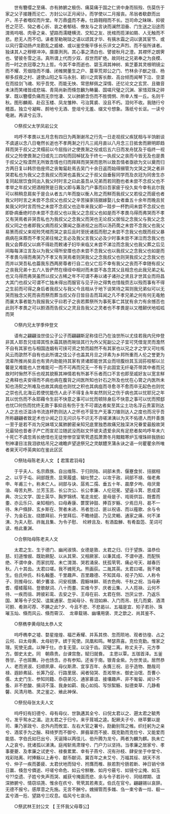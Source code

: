 <!-- { "loadSidebar": true } -->
　　世有簪缨之至痛、亦有肺腑之极伤、痛莫痛于国之仁贤中身而殒殁、伤莫伤于家之父子接踵而沦亡、方封公以正月闻讣。而学使以二月报丧。吊翁者欷歔而出户。吊子者嘅叹而升堂。年万鼎盛而不寿。仕路翱翔而不长。岂司命之昧昧、抑彼苍之茫茫、恸之者心折、哀之者郁结、僚友与之言诀而澜然泪垂、门生送之沿途而潸焉呜咽、肉骨之亲、望路而濡睫横流、交知之友、抚棺而揽涕如屑、人无触而不悲。悲无人而不切。诔者至勒琬琰之语以颂其才华、有摛氷霜之词以褒其宦节、或以风行雷动扬卢龙勘乱之威棱、或以鉴空衡平侈长乐评文之声烈、而不佞所诔者。独诔其人之穆穆冲冲。廪廪洌洌。其心事之清白也、譬彼秋月之澄。其襟怀之朗霁也、譬彼冬雪之洁。真所谓上代而少双、叔世而旷绝。故同社之兄弟奉之为良模、而一时之衣冠尊之为上哲。今其不幸而逝也、碧玉凋其神树、紫芝萎其灵根明镜尘而不耀、芳烟隐而不燔、闭帷閴董生之户、蔓草荒郑公之门、竹林余子猷之径、杨柳多叔夜之村、遽使山阳之车马永别、颖川之宾客长歕、高台倾而闻琴下泣、空垄在而挂剑飞魂、矧乎吾党、而能无怏、常思觧佩之深情、还忆论文之玄赏、且徽音未沫而笑绪皆成悲端、青简尚新而倏忽飜为畴曩、国嗟尺璧之沉渊、家惜双珠之碎掌、既以簪缨负痛而无奈怆凄、又以肺腑含伤而不胜惆惘、所幸人惟一丘。名则千秋。图形麟阁、赴召玉楼、凤龙雏种、弓治箕裘、没且不朽。泪何不收。我随行兮稽首。独立兮凝眸、酹地兮无酒、登俎兮无羞、缀文兮想象。落纸兮长讴。一读兮电谢。再读兮云浮。 

　　○祭叔父太学凤岩公文 

　　呜呼不孝畏以五月念有四日为两淛谢吊之行先一日走视叔父疾犹相与半饷剧谈不虞遽以念八日奄然长逝也不孝两淛之行凡三阅月直以八月念三日抵舍而厥明即趋拜而哭于叔父之灵榻前以今屈指计之使畏淛之役或后五六日而发舟犹及于临终一视叔父之殓使畏淛之归或先三四旬而回棹犹及于终七一执叔父之丧而今皆无及也是畏于叔父之殁漠然无所致吾情也归而拜拜而哭哭而思所以致吾情者亟欲为文以奠而归方两日复以韩宗伯座师之丧匍匐赴焉去吴门十余日返而始得搦管为文哭之哭之者非哭君私也为我父之念我叔父而哭也盖我父之于叔父自垂髫同学而及衣冠为同舍生亦复同起居饮食同出入我父时时言之曰此虽吾从兄弟而若同胞也者未尝不念叔父也不孝举之年叔父把酒相贺是日我父即与筹及门户事而曰吾家疲于役久矣今幸有此尔我可以稍稍息肩矣于是合从者五六年而旋以衡人败之而觧而我叔父又若役之而疲也者我父时时言之未尝不念叔父也叔父之辛苦操家拮据嫁娶儿女者垂五十余年而晚且贫矣我父时时言而怜之未尝不念叔父也迩年来我父即一跬步一杯酌间未尝不念叔父也即卧病垂绝时亦未尝不念叔父也以我父之念叔父也如是而不孝畏乌得而弗哭而不孝又有哭焉者非哭吾私也为我叔父之念我父而哭也无论叔父居恒之念我父与我父之念叔父同之也者即我父病而叔父骤闻之亟进视之出而以汤药啇之未尝不念我父也我父易箦而叔父来视殓凭棺而哭之哀后且时至抚诸孤而慰之未尝不念我父也既而叔父暴病病在床蓐而不孝兄弟往候之言必及我父言我父必及少时事未尝不涕泣而念我父也我父会葬叔父以病不得赴而敕诸子妇毕来临又未尝不涕泣而念我父也我父葬之后见间每每涕泣言及以为我父得所安厝也亦未尝不念我父也以我叔父之念我父也如是而不孝畏乌得而弗哭乃不孝又有哭焉者则哭我父之念我叔父也则哭我叔父之念我父也而并以哭吾私也葢我东西两房尊者行自二伯父亡后不幸有我父之丧而不幸随有叔父之丧我兄弟十五六人皆俨然在缞绖中相对而未尝不各念其父且相念也此我兄弟之私也又乌得而弗哭虽然以叔父古稀之年不可谓不寿以诸子诸孙之贤且才世其业而将昌大其门也叔父可谓不亡独未得出而服官与见子孙之得隽也惜哉赍志以殁而事有不得之生前而可得之身后者我叔父与我父今且相从于地下谈笑待之耳则我兄弟似可以无哭而独念父死而丧而祭而葬当叔父存日皆目击而耳闻之凡不孝兄弟之何有何无黾勉而襄大事者能为我报我父乎曰若子之丧若葬祭所为事死事亡其犹有余力有余憾否也此则不孝畏之可以酹酒而告叔父之灵且告我父之灵者也不孝畏是以又稽颡伏地呱呱而哭 

　　○祭内兄太学季仲登文 

　　语有之翩翩浊世佳公子公子而翩翩斯足称佳巳乃在浊世所以尤佳若我内兄仲登非其人耶吾兄珪璋其性氷霜其肠而琬琰其行为外父宪副公之子宜可凭借宠灵而澹然不自有其家也与相国连姻有可挟可资之势而超然不有其家也以兄之才之学又可吐咳风云而欿然不自有也此所谓之佳公子也盖其月旦之评素为乡邦所重而人伦之誉更为流辈所推尚矣且也有贤内助能持其家有贤诸郎能世其业而坦腹纷其玉润荪枝郁以兰馨是又难能也人世难能可一而不可再而兄无一不有于此固宜无纤毫芥带其中者而兄故时时愀然不乐也视其貌察其神情若有所甚不乐者而口不言也即至戚好友以宽言觧之弗释也夫安得而不病也病在腹背之间医所知也针石之所及也忧在心膂之内医所未知也汤熨之所难及也故其病疽也则忧之积也其病疽而寻愈寻不愈而卒无起色也则忧之崇也孔北海云若使忧能伤人此子不得复永年矣然则兄之伤于病也其以忧耶兄之年其以忧伤而不永耶藉令生前不快意之事可以忧而顿除身后不快意之事可以忧而预郄也忧□何伤而忧终无救于事抑且有伤于生不可谓达者矣至其尘土功名浮云贵富则达人之志也泛滥诗书流连杯酌则达人之怀也不营生产无事刀锥则达人之度也而况乎吾所称翩翩者致足术也讣闻之日无问识与不识无不咨嗟涕洟以为天不佑德人而歼善类一至于是若不肖为兄妹壻又属肺腑密亲知兄底里独悉故痛兄独深沐兄眷爱最殷故哭兄最恸也昔者子产亡而宣尼泣随武没而赵文怀彼夫遗爱余风有足悲者矣呜呼年未六十死亡不虞忽焉长绝惜也无徒惨惨空室茕茕遗孤萧萧冬月黯黯寒炉玉埋珠碎我肠如刳神凄目泫我泪欲枯吊兄之魂瞻庐望途祭兄之灵献醴烹蒲永诀之语一何瞿瞿余所唯者昊天可呼英爽如在鉴此区区 

　　○祭陆母陈老夫人文 【 君策君羽母】 

　　于乎夫人、名宗鼎族、自出维陈、于归则陆、祠部未贵、偃蹇食贫、拮据相之、以亨于屯、祠部既贵、显荣履盛、输吐赞之、以攻于政、祠部不禄、偕老弗申、年甫三十。称未亡人。祠部与诀、孱焉二孺、垂五十年、晨摩夕呴、毋厌膏油、毋苦丸熊、兰芳玉茁、长公次公、长公孝廉、人伦冠冕、望逼斗箕、思成谟典、次公文学、国士英华、胸罗锦绣、笔走龙蛇、是母是子、戏斑供旨、既耆而耋、亦云乐只、亲知相约、曰母寿康、篚筐钟鼓、捧百岁觞、少焉日月、曷不一待、朱户倏辞、玄乡斯在、贺者未进、吊者忽过、匪以祝语、而以薤歌、余与令子、为金石友、绕膝拜前、升堂拜后、不瞻绮筵、乃见灵輀、通家之痛、何不涕洟、为夫人慰、祚胤且集、为令子慰、　纶綍且及、有酒盈觯、有肴盈笾、芜词可读、格此重渊、 

　　○合祭陆母陈老夫人文 

　　太君之生、生于德门、幽闲淑慎、女德是敦、太君之归、归于望族、温恭俭慈、妇道惟俶、既助厥配、以从其荣、又相厥家、以秉其成、不谓中道、而配殀绝、不谓中身、而家扤陧、未亡潸潸、哭若涌泉、抚孤茕茕、痛必号天、越春历秋。八十其齿。太君曰嗟。我不媿死丸。熊画荻。二胤其英。太君曰嗟。我不媿生。伯氏仲氏、科名翰墨、千里趣声、百里趣德、不知其母、视子乃知、人称令子、则推母仪、朝夕饔飡、问安视膳、霞觞味鲜、斑衣色绚、千秋之祝、当母寿耆、缨緌履舄、登歌献词、八十而耋、实维今岁、庆者云集、人人揽袂、云何不待、一疾而徂、跨彼彩鸾、去安之乎、王母在前、太君在侧、岂厌尘世、乃返乐国、某等令子交契、谊属通家、忽闻母讣、有泪如麻、入门而吊、抚几而奠、酒清可酹、肴熟可荐、不腆之此?夕、今且不悲、不悲曷以、五福是宜、矧子若孙、珠璀玉灿、倏而风云、倏而霄汉、　龙章载锡、幽壤用褒、灵之歆之、尚其鉴不、 

　　○祭檇李黄母陆太恭人文 

　　呜呼檇李之墟、婺星煌煌、福芒寿耀、并系其傍、忽而陨地、观者彷徨、占之云何、曰太母黄、太母初字。嫔于宪使。凤凰和鸣。琴瑟燕喜。克俭克勤。惟家之理。宪使无虞。以殚于仕。亦复无营。以没于齿。双璧二离。称丈夫子。元方季方。御史太史。同　朝鼎贵。台谏宫詹。赋归就飬。　主恩以覃。五珈首泽。五釜唇甘。子也斑舞。孙也饧含。亦有参知。还省于南。银青金紫。为世羙谈。居然恭人、老而贤淑、妇顺夙章、母仪斯肃、宜享百年、永膺三祝、忌乎造物、酷哉司禄、遐龄弗延、长筭乃促、行路里居、闻者恸哭、吾淞带水、御史治氓、吾曹小儒、太史门生、参知同籍、忝窃弟兄、通家慕谊、接壤趣声、非不匍匐、闻讣不蚤、非不悲酸、摛词不藻、我身如羁、我心如捣、写悰絮觞、拟德束草、几静肴馨、风清月皓、灵之鉴之、飨此神保、 

　　○祭倪母张太夫人文 

　　呜呼妇有妇德兮、母有母仪、世孰遘其全兮、曰倪太君以之、遡太君之毓秀兮。发乎鸳水之湄。迨太君之于归兮。来乎茸城之逵。配厥夫子兮、继苹蘩以是司、秉乃家政兮、总外内而攸宜、左右大官之署兮。劻勷别驾之帷。织纴躬为之亲兮、酒浆手为之酾、释绮罗而不御兮、屏翡翠而不披、既克勤而克俭兮、又能爱而能慈、字伯氏如巳出兮、天诞降以两佳儿、伯升腾为龙兮。两者为麟为麒。执未亡人之哀兮。抚诸孤以涕洟。庭闱斩焉肃理兮、门户力以坚持。当孝廉之居家兮、孝事夔夔、及孝廉之试吏兮、禄飬累累、幸有子燕兮、况有孙枝、肆安坐于中堂兮、戏彩陆离、时捧觞以上寿兮、献币献词、冀百年之未艾兮、万福其绥、胡天不吊兮、仲子一疾而萎疲、太君伏地而恸兮、拊膺而椎、肤若割兮肠若断、神日销兮体日赢、倏忽兮僲逝、吁嗟兮命危、如云兮觧散、如月兮蔽亏、如镜兮尘掩、如玉兮??圶遗、子姓兮失声而哭、臧获兮掩面而悲、余与令子若孙兮、同结襟期、谊深肺腑兮、情窃埙箎、惟余在疚兮、茕茕其若弗支。伯氏在官兮。翩翩锡以哀辞。无德不报兮。感厚意之先施。无言不酬兮。媿搦管而多媸、刍一束兮香一炷、殽一盂兮酒一卮、望路兮三叹息。临风兮七哀诗。 

　　○祭武林王封公文 【 王怀我父母尊公】 

